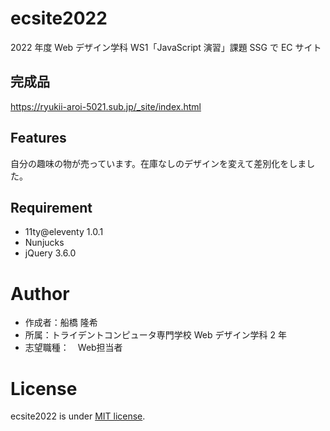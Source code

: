 # ecsite2022

<!-- 初期データは削除します。 -->

2022 年度 Web デザイン学科 WS1「JavaScript 演習」課題 SSG で EC サイト

## 完成品
https://ryukii-aroi-5021.sub.jp/_site/index.html

## Features

自分の趣味の物が売っています。在庫なしのデザインを変えて差別化をしました。　

## Requirement


- 11ty@eleventy 1.0.1
- Nunjucks
- jQuery 3.6.0

# Author

- 作成者：船橋 隆希
- 所属：トライデントコンピュータ専門学校 Web デザイン学科 2 年
- 志望職種：　Web担当者

# License

ecsite2022 is under [MIT license](https://en.wikipedia.org/wiki/MIT_License).
